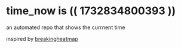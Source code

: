 # time_now is (( 1732834800393 ))

an automated repo that shows the currnent time

inspired by [breakingheatmap](https://github.com/breakingheatmap/breakingheatmap)